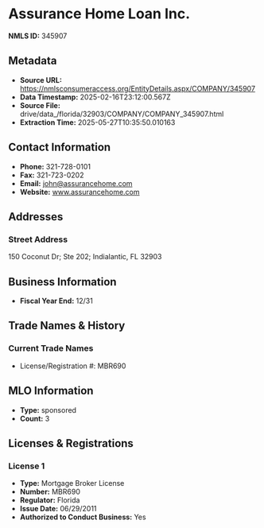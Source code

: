 # Assurance Home Loan Inc.

**NMLS ID:** 345907

## Metadata
- **Source URL:** https://nmlsconsumeraccess.org/EntityDetails.aspx/COMPANY/345907
- **Data Timestamp:** 2025-02-16T23:12:00.567Z
- **Source File:** drive/data_/florida/32903/COMPANY/COMPANY_345907.html
- **Extraction Time:** 2025-05-27T10:35:50.010163

## Contact Information
- **Phone:** 321-728-0101
- **Fax:** 321-723-0202
- **Email:** john@assurancehome.com
- **Website:** www.assurancehome.com

## Addresses
### Street Address
150 Coconut Dr; Ste 202; Indialantic, FL 32903

## Business Information
- **Fiscal Year End:** 12/31

## Trade Names & History
### Current Trade Names
- License/Registration #: MBR690

## MLO Information
- **Type:** sponsored
- **Count:** 3

## Licenses & Registrations

### License 1
- **Type:** Mortgage Broker License
- **Number:** MBR690
- **Regulator:** Florida
- **Issue Date:** 06/29/2011
- **Authorized to Conduct Business:** Yes
